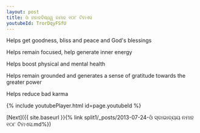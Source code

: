 ```yaml
---
layout: post
title: ଓଁ ମହାହବିଶ୍ୱେ ନମାହ ୧୦୮ ଟିମଏସ
youtubeId: TrorDqyFSfU
---
```

 
 
Helps get goodness, bliss and peace and God's blessings
 
Helps remain focused, help generate inner energy 
 
Helps boost physical and mental health 
 
Helps remain grounded and generates a sense of gratitude towards the greater power 
 
Helps reduce bad karma
 
 
 
 


{% include youtubePlayer.html id=page.youtubeId %}
 
[Next]({{ site.baseurl }}{% link  split1/_posts/2013-07-24-ଓଁ ସ୍ବାଭାବ୍ୟୟ ନମାହ ୧୦୮ ଟିମଏସ.md%})
 
